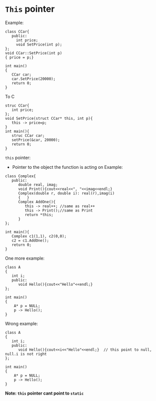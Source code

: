 # `This` pointer
Example:
```
class CCar{
   public:
     int price;
     void SetPrice(int p);
};
void CCar::SetPrice(int p)
{ price = p;}

int main()
{
   CCar car;
   car.SetPrice(20000);
   return 0;
}
```
To C
```
struc CCar{
   int price;
};
void SetPrice(struct CCar* this, int p){ 
   this -> price=p;
}
int main(){
   struc CCar car;
   setPrice(&car, 20000);
   return 0;
}
```
`this` pointer:
* Pointer to the object the function is acting on
Example:
```
class Complex{
   public:
      double real, imag;
      void Print(){cout<<real<<", "<<imag<<endl;}
      Complex(double r, double i): real(r),imag(i)
      {   }
      Complex AddOne(){
         this -> real++; //same as real++
         this -> Print();//same as Print
         return *this;
      }
};

int main(){
   Complex c1(1,1), c2(0,0);
   c2 = c1.AddOne();
   return 0;
}
```
One more example:
```
class A
{
   int i;
   public:
      void Hello(){cout<<"Hello"<<endl;}
};

int main()
{
    A* p = NULL;
    p -> Hello();
}
```
Wrong example:
```
class A
{
   int i;
   public:
      void Hello(){cout<<i<<"Hello"<<endl;}  // this point to null, null.i is not right
};

int main()
{
    A* p = NULL;
    p -> Hello();
}
```
**Note: `this` pointer cant point to `static`**

